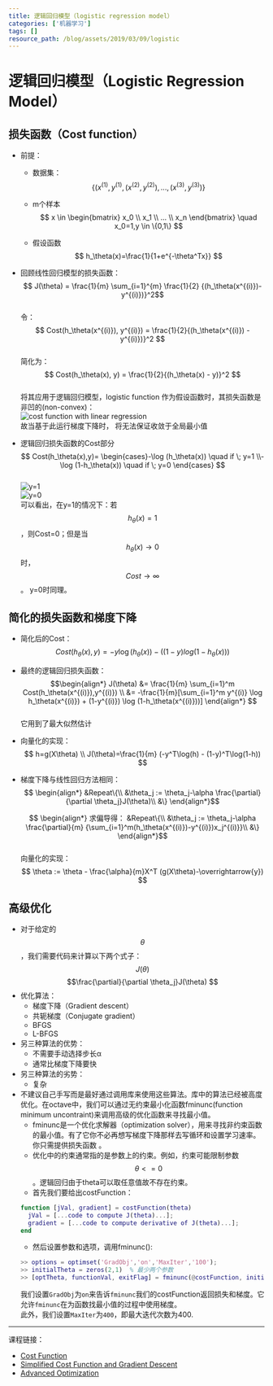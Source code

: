 ```yaml
---
title: 逻辑回归模型（logistic regression model）
categories: ['机器学习']
tags: []
resource_path: /blog/assets/2019/03/09/logistic
---
```


<script type="text/javascript" async src="https://cdn.mathjax.org/mathjax/latest/MathJax.js?config=TeX-MML-AM_CHTML"> </script>

逻辑回归模型（Logistic Regression Model）
===

损失函数（Cost function）
---

* 前提：
  * 数据集：
    $$ \{ (x^{(1)},y^{(1)}, (x^{(2)},y^{(2)}) ,..., (x^{(3)},y^{(3)}) \}$$

  * m个样本
  $$ x \in
  \begin{bmatrix}
  x_0 \\ x_1 \\ ... \\ x_n
  \end{bmatrix} \quad x_0=1,y \in \{0,1\} $$
  * 假设函数
  $$ h_\theta(x)=\frac{1}{1+e^{-\theta^Tx}} $$

* 回顾线性回归模型的损失函数：  
  $$ J(\theta) = \frac{1}{m} \sum_{i=1}^{m} \frac{1}{2} {(h_\theta(x^{(i)})-y^{(i)})}^2$$  
  令：  
  $$ Cost(h_\theta(x^{(i)}), y^{(i)}) = \frac{1}{2}{(h_\theta(x^{(i)}) - y^{(i)})}^2 $$  
  简化为：  
  $$ Cost(h_\theta(x), y) = \frac{1}{2}{(h_\theta(x) - y)}^2 $$  
  将其应用于逻辑回归模型，logistic function 作为假设函数时，其损失函数是非凹的(non-convex)：    
  ![cost function with linear regression]({{page.resource_path}}/cost_linear.png
   "cost function with linear regression")  
  故当基于此运行梯度下降时， 将无法保证收敛于全局最小值

* 逻辑回归损失函数的Cost部分  
  $$ Cost(h_\theta(x),y)=
  \begin{cases}-\log (h_\theta(x)) \quad if \; y=1 \\- \log (1-h_\theta(x)) \quad if \; y=0
  \end{cases} $$  
  ![y=1]({{page.resource_path}}/y=1.png)  
  ![y=0]({{page.resource_path}}/y=0.png)  
  可以看出，在y=1的情况下：若 $$ h_\theta(x)=1 $$ ，则Cost=0；但是当 $$h_\theta(x) \to 0$$  时，$$ Cost \to \infty $$ 。 y=0时同理。

简化的损失函数和梯度下降
---

* 简化后的Cost：  
  $$ Cost(h_\theta(x), y)=-y\log(h_\theta(x)) - ((1-y)log(1-h_\theta(x))) $$
* 最终的逻辑回归损失函数：  
  $$\begin{align*}
  J(\theta)
  &= \frac{1}{m} \sum_{i=1}^m Cost(h_\theta(x^{(i)}),y^{(i)}) \\
  &= -\frac{1}{m}[\sum_{i=1}^m y^{(i)} \log h_\theta(x^{(i)}) + (1-y^{(i)}) \log (1-h_\theta(x^{(i)}))]
  \end{align*} $$  
  它用到了最大似然估计
* 向量化的实现：
  $$ h=g(X\theta) \\
  J(\theta)=\frac{1}{m} (-y^T\log(h) - (1-y)^T\log(1-h)) $$
* 梯度下降与线性回归方法相同：  
  $$
  \begin{align*}
  &Repeat\{\\
    &\theta_j := \theta_j-\alpha \frac{\partial}{\partial \theta_j}J(\theta)\\
  &\}
  \end{align*}$$

  $$
  \begin{align*}  
  求偏导得：  
  &Repeat\{\\
    &\theta_j := \theta_j-\alpha \frac{\partial}{m}
    {\sum_{i=1}^m(h_\theta(x^{(i)})-y^{(i)})x_j^{(i)}}\\
  &\}
  \end{align*}$$  
  向量化的实现：  
  $$ \theta := \theta - \frac{\alpha}{m}X^T (g(X\theta)-\overrightarrow{y}) $$

高级优化
---

* 对于给定的$$\theta$$，我们需要代码来计算以下两个式子：  
  $$ J(\theta)$$
  $$\frac{\partial}{\partial \theta_j}J(\theta) $$
* 优化算法：
  * 梯度下降（Gradient descent）
  * 共轭梯度（Conjugate gradient）
  * BFGS
  * L-BFGS
* 另三种算法的优势：
  * 不需要手动选择步长α
  * 通常比梯度下降要快
* 另三种算法的劣势：
  * 复杂
* 不建议自己手写而是最好通过调用库来使用这些算法。库中的算法已经被高度优化。在octave中，我们可以通过无约束最小化函数fminunc(function minimum uncontraint)来调用高级的优化函数来寻找最小值。
  * fminunc是一个优化求解器（optimization solver），用来寻找非约束函数的最小值。有了它你不必再想写梯度下降那样去写循环和设置学习速率。你只需提供损失函数  。
  * 优化中的约束通常指的是参数上的约束。例如，约束可能限制参数$$\theta <= 0$$。逻辑回归由于theta可以取任意值故不存在约束。
  * 首先我们要给出costFunction：  
  ```MATLAB
  function [jVal, gradient] = costFunction(theta)
    jVal = [...code to compute J(theta)...];
    gradient = [...code to compute derivative of J(theta)...];
  end
  ```  
  * 然后设置参数和选项，调用fminunc():  
  ```MATLAB
  >> options = optimset('GradObj','on','MaxIter','100');
  >> initialTheta = zeros(2,1)  % 最少两个参数
  >> [optTheta, functionVal, exitFlag] = fminunc(@costFunction, initialTheta, options)
  ```  
  我们设置```GradObj```为```on```来告诉```fminunc```我们的costFunction返回损失和梯度。它允许```fminunc```在为函数找最小值的过程中使用梯度。  
  此外，我们设置```MaxIter```为```400```，即最大迭代次数为400.

- - -
课程链接：  
* [Cost Function](https://www.coursera.org/learn/machine-learning/lecture/1XG8G/cost-function)
* [Simplified Cost Function and Gradient Descent](https://www.coursera.org/learn/machine-learning/lecture/MtEaZ/simplified-cost-function-and-gradient-descent)
* [Advanced Optimization](https://www.coursera.org/learn/machine-learning/lecture/licwf/advanced-optimization)
